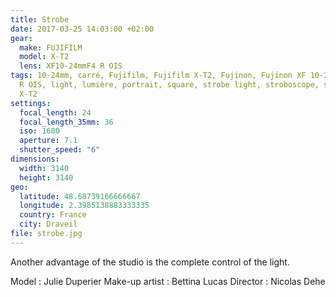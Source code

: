 ```yaml
---
title: Strobe
date: 2017-03-25 14:03:00 +02:00
gear:
  make: FUJIFILM
  model: X-T2
  lens: XF10-24mmF4 R OIS
tags: 10-24mm, carré, Fujifilm, Fujifilm X-T2, Fujinon, Fujinon XF 10-24mm f/4.0
  R OIS, light, lumière, portrait, square, strobe light, stroboscope, studio,
  X-T2
settings:
  focal_length: 24
  focal_length_35mm: 36
  iso: 1600
  aperture: 7.1
  shutter_speed: "6"
dimensions:
  width: 3140
  height: 3140
geo:
  latitude: 48.68739166666667
  longitude: 2.3985138883333335
  country: France
  city: Draveil
file: strobe.jpg
---
```


Another advantage of the studio is the complete control of the light.

Model : Julie Duperier
Make-up artist : Bettina Lucas
Director : Nicolas Dehe
